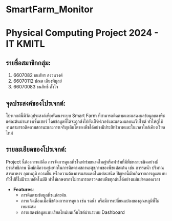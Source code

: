 # SmartFarm_Monitor
# Physical Computing Project 2024 - IT KMITL

## รายชื่อสมาชิกกลุ่ม:
1. 6607082 ธนภัทร สงวนวงศ์
2. 66070112 ปณต เลียงพิบูลย์
3. 66070083 ธนสิทธิ์ ตั้งใจ

## จุดประสงค์ของโปรเจกต์:
โปรเจกต์นี้มีวัตถุประสงค์เพื่อพัฒนาระบบ Smart Farm ที่สามารถติดตามและแสดงผลข้อมูลของพืชแต่ละต้นผ่านทางเซ็นเซอร์ โดยข้อมูลที่ได้จะถูกส่งไปยังเซิร์ฟเวอร์และแสดงผลบนเว็บไซต์ ทำให้ผู้ใช้งานสามารถติดตามสถานะและการเจริญเติบโตของพืชได้อย่างมีประสิทธิภาพและในเวลาใกล้เคียงเรียลไทม์

## รายละเอียดของโปรเจกต์:
Project นี้ต้องการแก้คือ การจัดการดูแลพืชในฟาร์มขนาดใหญ่หรือฟาร์มที่มีพืชหลายชนิดอย่างมีประสิทธิภาพ ซึ่งมักมีความยุ่งยากในการติดตามสถานะสุขภาพของพืชแต่ละต้น เช่น การรดน้ำ ปริมาณสารอาหาร อุณหภูมิ ความชื้น หรือความต้องการแสงแดดในแต่ละชนิด ปัญหานี้มักเกิดจากการดูแลแบบทั่วไปที่ไม่มีระบบอัตโนมัติ ทำให้เกษตรกรไม่สามารถตรวจสอบพืชทุกต้นได้อย่างแม่นยำตลอดเวลา
- **Features**:
  - การติดตามข้อมูลพืชแต่ละต้น
  - การแจ้งเตือนเมื่อพืชต้องการการดูแล เช่น รดน้ำ หรือมีการเปลี่ยนแปลงของอุณหภูมิที่ไม่เหมาะสม
  - การแสดงข้อมูลแบบเรียลไทม์บนเว็บไซต์ผ่านระบบ Dashboard
